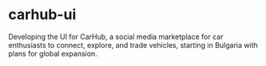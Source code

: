 # carhub-ui
Developing the UI for CarHub, a social media marketplace for car enthusiasts to connect, explore, and trade vehicles, starting in Bulgaria with plans for global expansion.
